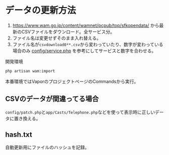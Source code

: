 # データの更新方法

1. https://www.wam.go.jp/content/wamnet/pcpub/top/sfkopendata/ から最新のCSVファイルをダウンロード。全サービス分。
2. ファイル名は変更せずそのまま入れ替える。
3. ファイル名が`csvdownload0**.csv`から変わっていたり、数字が変わっている場合のみ [config/service.php](../../config/service.php) を参考にしてサービスと数字を合わせる。

開発環境
```bash
php artisan wam:import
```

本番環境ではVaporのプロジェクトページのCommandsから実行。

## CSVのデータが間違ってる場合
`config/patch.php`と`app/Casts/Telephone.php`などを使って表示時に正しいデータに置き換える。

## hash.txt
自動更新用にファイルのハッシュを記録。
